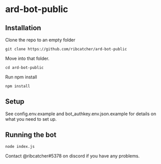 # ard-bot-public

## Installation

Clone the repo to an empty folder

```git clone https://github.com/ribcatcher/ard-bot-public```

Move into that folder.

```cd ard-bot-public```

Run npm install

```npm install```

## Setup
See config.env.example and bot_authkey.env.json.example for details on what you need to set up.

## Running the bot

```node index.js```

Contact @ribcatcher#5378 on discord if you have any problems.
